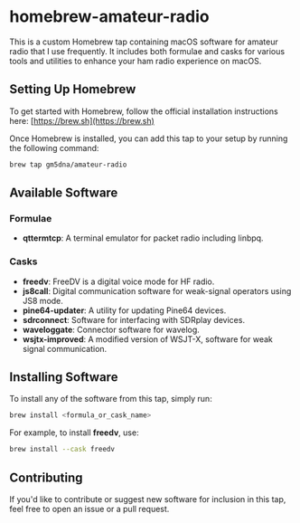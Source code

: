 # homebrew-amateur-radio

This is a custom Homebrew tap containing macOS software for amateur radio that I use frequently. It includes both formulae and casks for various tools and utilities to enhance your ham radio experience on macOS.

## Setting Up Homebrew

To get started with Homebrew, follow the official installation instructions here: [https://brew.sh](https://brew.sh)

Once Homebrew is installed, you can add this tap to your setup by running the following command:

```bash
brew tap gm5dna/amateur-radio
```

## Available Software

### Formulae
- **qttermtcp**: A terminal emulator for packet radio including linbpq.

### Casks
- **freedv**: FreeDV is a digital voice mode for HF radio.
- **js8call**: Digital communication software for weak-signal operators using JS8 mode.
- **pine64-updater**: A utility for updating Pine64 devices.
- **sdrconnect**: Software for interfacing with SDRplay devices.
- **waveloggate**: Connector software for wavelog.
- **wsjtx-improved**: A modified version of WSJT-X, software for weak signal communication.

## Installing Software

To install any of the software from this tap, simply run:

```bash
brew install <formula_or_cask_name>
```

For example, to install **freedv**, use:

```bash
brew install --cask freedv
```

## Contributing

If you'd like to contribute or suggest new software for inclusion in this tap, feel free to open an issue or a pull request.
